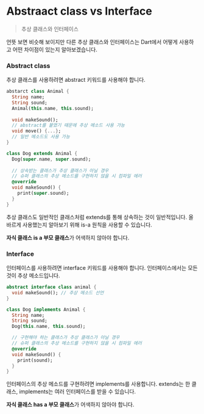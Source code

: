# Abstraact class vs Interface
>추상 클래스와 인터페이스

언뜻 보면 비슷해 보이지만 다른 추상 클래스와 인터페이스는
Dart에서 어떻게 사용하고 어떤 차이점이 있는지 알아보겠습니다.

### Abstract class
추상 클래스를 사용하려면 abstract 키워드를 사용해야 합니다.

```dart
abstarct class Animal {
  String name;
  String sound;
  Animal(this.name, this.sound);
  
  void makeSound();
  // abstract를 붙였기 때문에 추상 메소드 사용 가능
  void move() {...};
  // 일반 메소드도 사용 가능
}

class Dog extends Animal {
  Dog(super.name, super.sound);
  
  // 상속받는 클래스가 추상 클래스가 아닐 경우
  // 슈퍼 클래스의 추상 메소드를 구현하지 않을 시 컴파일 에러
  @override
  void makeSound() {
    print(super.sound);
  }
}
```
추상 클래스도 일반적인 클래스처럼 extends를 통해 상속하는 것이 일반적입니다.
올바르게 사용했는지 알아보기 위해 is-a 원칙을 사용할 수 있습니다.

**자식 클래스 is a 부모 클래스**가 어색하지 않아야 합니다.

### Interface
인터페이스를 사용하려면 interface 키워드를 사용해야 합니다.
인터페이스에서는 모든 것이 추상 메소드입니다.
```dart
abstract interface class animal {
  void makeSound(); // 추상 메소드 선언
}

class Dog implements Animal {
  String name;
  String sound;
  Dog(this.name, this.sound);

  // 구현해야 하는 클래스가 추상 클래스가 아닐 경우
  // 슈퍼 클래스의 추상 메소드를 구현하지 않을 시 컴파일 에러
  @override
  void makeSound() {
    print(sound);
  }
}

```
인터페이스의 추상 메소드를 구현하려면 implements를 사용합니다.
extends는 한 클래스, implements는 여러 인터페이스를 받을 수 있습니다.

**자식 클래스 has a 부모 클래스**가 어색하지 않아야 합니다.
